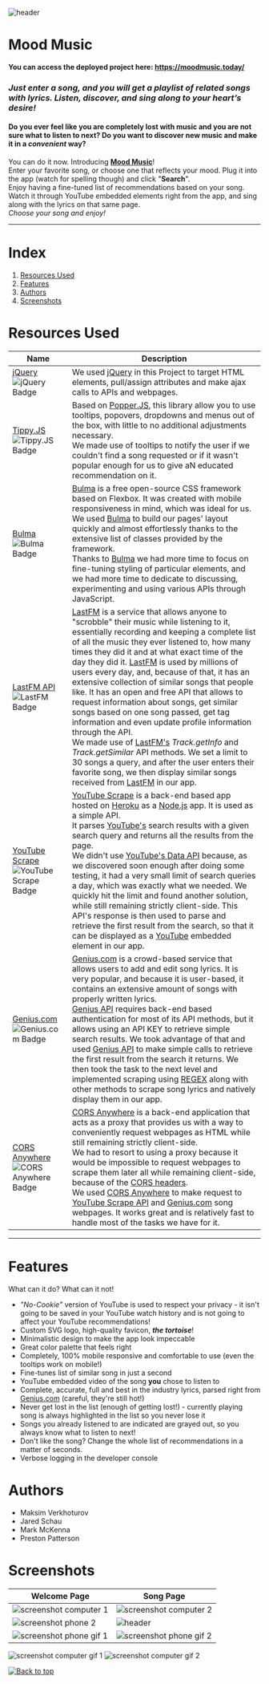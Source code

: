 ![header](assets/github/header.png)

# Mood Music

**You can access the deployed project here:
<https://moodmusic.today/>**

### _Just enter a song, and you will get a playlist of related songs with lyrics. Listen, discover, and sing along to your heart’s desire!_

#### Do you ever feel like you are completely lost with music and you are not sure what to listen to next? Do you want to discover new music and make it in a _convenient_ way?

You can do it now. Introducing [**Mood Music**](https://mi544.github.io/mood-music/)!<br />Enter your favorite song, or choose one that reflects your mood. Plug it into the app (watch for spelling though) and click "**Search**".<br />Enjoy having a fine-tuned list of recommendations based on your song. Watch it through YouTube embedded elements right from the app, and sing along with the lyrics on that same page.<br />_Choose your song and enjoy!_

---

# Index

1. [Resources Used](#Resources-Used)
2. [Features](#Features)
3. [Authors](#Authors)
4. [Screenshots](#Screenshots)

# Resources Used

| Name                                                                                                                                                                                                         | Description                                                                                                                                                                                                                                                                                                                                                                                                                                                                                                                                                                                                                                                                                                                                                                                                                                                                                                                            |
| ------------------------------------------------------------------------------------------------------------------------------------------------------------------------------------------------------------ | -------------------------------------------------------------------------------------------------------------------------------------------------------------------------------------------------------------------------------------------------------------------------------------------------------------------------------------------------------------------------------------------------------------------------------------------------------------------------------------------------------------------------------------------------------------------------------------------------------------------------------------------------------------------------------------------------------------------------------------------------------------------------------------------------------------------------------------------------------------------------------------------------------------------------------------- |
| [jQuery](https://jquery.com/) ![jQuery Badge](https://img.shields.io/static/v1?label=Library&message=jQuery&color=E63946&style=for-the-badge&logo=javascript)                                                | We used [jQuery](https://jquery.com/) in this Project to target HTML elements, pull/assign attributes and make ajax calls to APIs and webpages.                                                                                                                                                                                                                                                                                                                                                                                                                                                                                                                                                                                                                                                                                                                                                                                        |
| [Tippy.JS](https://atomiks.github.io/tippyjs/) ![Tippy.JS Badge](https://img.shields.io/static/v1?label=Library&message=Tippy.JS&color=E63946&style=for-the-badge&logo=javascript)                           | Based on [Popper.JS](https://popper.js.org/), this library allow you to use tooltips, popovers, dropdowns and menus out of the box, with little to no additional adjustments necessary.<br />We made use of tooltips to notify the user if we couldn't find a song requested or if it wasn't popular enough for us to give aN educated recommendation on it.                                                                                                                                                                                                                                                                                                                                                                                                                                                                                                                                                                           |
| [Bulma](https://bulma.io/) ![Bulma Badge](https://img.shields.io/static/v1?label=Library&message=bulma&color=E63946&style=for-the-badge&logo=css3)                                                           | [Bulma](https://github.com/jgthms/bulma) is a free open-source CSS framework based on Flexbox. It was created with mobile responsiveness in mind, which was ideal for us.<br />We used [Bulma](https://github.com/jgthms/bulma) to build our pages' layout quickly and almost effortlessly thanks to the extensive list of classes provided by the framework.<br />Thanks to [Bulma](https://github.com/jgthms/bulma) we had more time to focus on fine-tuning styling of particular elements, and we had more time to dedicate to discussing, experimenting and using various APIs through JavaScript.                                                                                                                                                                                                                                                                                                                                |
| [LastFM API](https://www.last.fm/api/) ![LastFM Badge](https://img.shields.io/static/v1?label=API&message=LastFM&color=E63946&style=for-the-badge&logo=a-frame)                                              | [LastFM](https://www.last.fm/) is a service that allows anyone to "scrobble" their music while listening to it, essentially recording and keeping a complete list of all the music they ever listened to, how many times they did it and at what exact time of the day they did it. [LastFM](https://www.last.fm/) is used by millions of users every day, and, because of that, it has an extensive collection of similar songs that people like. It has an open and free API that allows to request information about songs, get similar songs based on one song passed, get tag information and even update profile information through the API.<br />We made use of [LastFM's](https://www.last.fm/) _Track.getInfo_ and _Track.getSimilar_ API methods. We set a limit to 30 songs a query, and after the user enters their favorite song, we then display similar songs received from [LastFM](https://www.last.fm/) in our app. |
| [YouTube Scrape](https://github.com/HermanFassett/youtube-scrape) ![YouTube Scrape Badge](https://img.shields.io/static/v1?label=API&message=YouTube%20Scrape&color=E63946&style=for-the-badge&logo=a-frame) | [YouTube Scrape](http://youtube-scrape.herokuapp.com/api/search) is a back-end based app hosted on [Heroku](https://www.heroku.com/) as a [Node.js](https://nodejs.org/) app. It is used as a simple API.<br />It parses [YouTube's](https://www.youtube.com/) search results with a given search query and returns all the results from the page.<br />We didn't use [YouTube's Data API](https://developers.google.com/youtube/v3/getting-started) because, as we discovered soon enough after doing some testing, it had a very small limit of search queries a day, which was exactly what we needed. We quickly hit the limit and found another solution, while still remaining strictly client-side. This API's response is then used to parse and retrieve the first result from the search, so that it can be displayed as a [YouTube](https://www.youtube.com/) embedded element in our app.                                  |
| [Genius.com](https://genius.com/) ![Genius.com Badge](https://img.shields.io/static/v1?label=API&message=genius.com&color=E63946&style=for-the-badge&logo=a-frame)                                           | [Genius.com](https://docs.genius.com/) is a crowd-based service that allows users to add and edit song lyrics. It is very popular, and because it is user-based, it contains an extensive amount of songs with properly written lyrics.<br />[Genius API](https://docs.genius.com/) requires back-end based authentication for most of its API methods, but it allows using an API KEY to retrieve simple search results. We took advantage of that and used [Genius API](https://docs.genius.com/) to make simple calls to retrieve the first result from the search it returns. We then took the task to the next level and implemented scraping using [REGEX](https://developer.mozilla.org/en-US/docs/Web/JavaScript/Guide/Regular_Expressions) along with other methods to scrape song lyrics and natively display them in our app.                                                                                               |
| [CORS Anywhere](https://github.com/Rob--W/cors-anywhere) ![CORS Anywhere Badge](https://img.shields.io/static/v1?label=proxy&message=cors%20anywhere&color=E63946&style=for-the-badge&logo=server%20fault)   | [CORS Anywhere](https://cors-anywhere.herokuapp.com/) is a back-end application that acts as a proxy that provides us with a way to conveniently request webpages as HTML while still remaining strictly client-side.<br />We had to resort to using a proxy because it would be impossible to request webpages to scrape them later all while remaining client-side, because of the [CORS headers](https://developer.mozilla.org/en-US/docs/Web/HTTP/CORS).<br />We used [CORS Anywhere](https://cors-anywhere.herokuapp.com/) to make request to [YouTube Scrape API](http://youtube-scrape.herokuapp.com/api/search) and [Genius.com](https://genius.com/) song webpages. It works great and is relatively fast to handle most of the tasks we have for it.                                                                                                                                                                         |

---

# Features

What can it do? What can it not!

- _"No-Cookie"_ version of YouTube is used to respect your privacy - it isn't going to be saved in your YouTube watch history and is not going to affect your YouTube recommendations!
- Custom SVG logo, high-quality favicon, **_the tortoise_**!
- Minimalistic design to make the app look impeccable
- Great color palette that feels right
- Completely, 100% mobile responsive and comfortable to use (even the tooltips work on mobile!)
- Fine-tunes list of similar song in just a second
- YouTube embedded video of the song **you** chose to listen to
- Complete, accurate, full and best in the industry lyrics, parsed right from [Genius.com](https://genius.com/) (careful, they're still hot!)
- Never get lost in the list (enough of getting lost!) - currently playing song is always highlighted in the list so you never lose it
- Songs you already listened to are indicated are grayed out, so you always know what to listen to next!
- Don't like the song? Change the whole list of recommendations in a matter of seconds.
- Verbose logging in the developer console

# Authors

- Maksim Verkhoturov
- Jared Schau
- Mark McKenna
- Preston Patterson

# Screenshots

| Welcome Page                                                    | Song Page                                                        |
| --------------------------------------------------------------- | ---------------------------------------------------------------- |
| ![screenshot computer 1](assets/github/screenshot-computer.png) | ![screenshot computer 2](assets/github/screenshot-computer2.png) |
| ![screenshot phone 2](assets/github/screenshot-phone1.png)      | ![header](assets/github/screenshot-phone2.png)                   |
| ![screenshot phone gif 1](assets/github/phone1.gif)             | ![screenshot phone gif 2](assets/github/phone2.gif)              |

![screenshot computer gif 1](assets/github/computer1.gif)
![screenshot computer gif 2](assets/github/computer2.gif)

[![Back to top](https://img.shields.io/badge/Back%20to%20top-lightgrey?style=flat-square)](#index)
